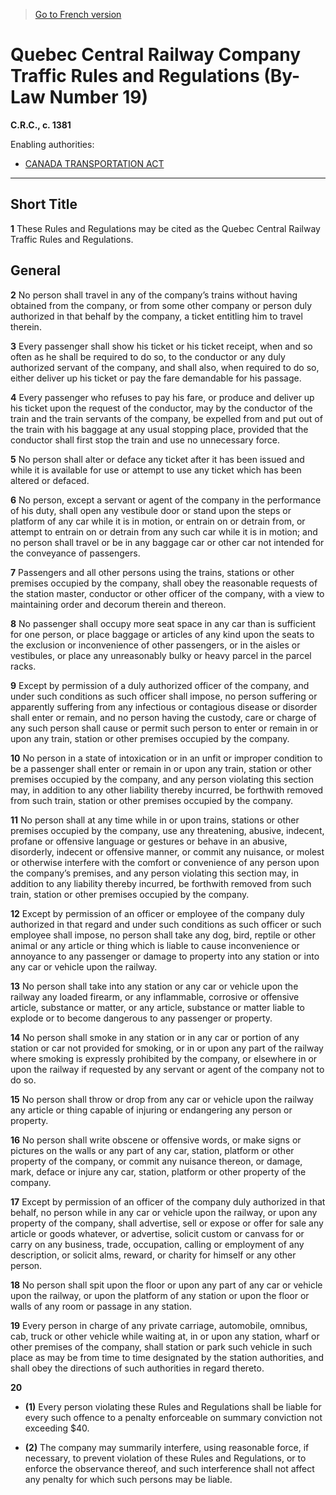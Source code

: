 > [Go to French version](/fr/Règlements/Codification%20des%20règlements%20du%20Canada/1301-1400/C.R.C.,%20ch.%201381.md)

# Quebec Central Railway Company Traffic Rules and Regulations (By-Law Number 19)

**C.R.C., c. 1381**

Enabling authorities: 
- [CANADA TRANSPORTATION ACT](/en/Acts/Statutes%20of%20Canada/1996/c.%2010.md)

----------



## Short Title


**1** These Rules and Regulations may be cited as the Quebec Central Railway Traffic Rules and Regulations.




## General


**2** No person shall travel in any of the company’s trains without having obtained from the company, or from some other company or person duly authorized in that behalf by the company, a ticket entitling him to travel therein.



**3** Every passenger shall show his ticket or his ticket receipt, when and so often as he shall be required to do so, to the conductor or any duly authorized servant of the company, and shall also, when required to do so, either deliver up his ticket or pay the fare demandable for his passage.



**4** Every passenger who refuses to pay his fare, or produce and deliver up his ticket upon the request of the conductor, may by the conductor of the train and the train servants of the company, be expelled from and put out of the train with his baggage at any usual stopping place, provided that the conductor shall first stop the train and use no unnecessary force.



**5** No person shall alter or deface any ticket after it has been issued and while it is available for use or attempt to use any ticket which has been altered or defaced.



**6** No person, except a servant or agent of the company in the performance of his duty, shall open any vestibule door or stand upon the steps or platform of any car while it is in motion, or entrain on or detrain from, or attempt to entrain on or detrain from any such car while it is in motion; and no person shall travel or be in any baggage car or other car not intended for the conveyance of passengers.



**7** Passengers and all other persons using the trains, stations or other premises occupied by the company, shall obey the reasonable requests of the station master, conductor or other officer of the company, with a view to maintaining order and decorum therein and thereon.



**8** No passenger shall occupy more seat space in any car than is sufficient for one person, or place baggage or articles of any kind upon the seats to the exclusion or inconvenience of other passengers, or in the aisles or vestibules, or place any unreasonably bulky or heavy parcel in the parcel racks.



**9** Except by permission of a duly authorized officer of the company, and under such conditions as such officer shall impose, no person suffering or apparently suffering from any infectious or contagious disease or disorder shall enter or remain, and no person having the custody, care or charge of any such person shall cause or permit such person to enter or remain in or upon any train, station or other premises occupied by the company.



**10** No person in a state of intoxication or in an unfit or improper condition to be a passenger shall enter or remain in or upon any train, station or other premises occupied by the company, and any person violating this section may, in addition to any other liability thereby incurred, be forthwith removed from such train, station or other premises occupied by the company.



**11** No person shall at any time while in or upon trains, stations or other premises occupied by the company, use any threatening, abusive, indecent, profane or offensive language or gestures or behave in an abusive, disorderly, indecent or offensive manner, or commit any nuisance, or molest or otherwise interfere with the comfort or convenience of any person upon the company’s premises, and any person violating this section may, in addition to any liability thereby incurred, be forthwith removed from such train, station or other premises occupied by the company.



**12** Except by permission of an officer or employee of the company duly authorized in that regard and under such conditions as such officer or such employee shall impose, no person shall take any dog, bird, reptile or other animal or any article or thing which is liable to cause inconvenience or annoyance to any passenger or damage to property into any station or into any car or vehicle upon the railway.



**13** No person shall take into any station or any car or vehicle upon the railway any loaded firearm, or any inflammable, corrosive or offensive article, substance or matter, or any article, substance or matter liable to explode or to become dangerous to any passenger or property.



**14** No person shall smoke in any station or in any car or portion of any station or car not provided for smoking, or in or upon any part of the railway where smoking is expressly prohibited by the company, or elsewhere in or upon the railway if requested by any servant or agent of the company not to do so.



**15** No person shall throw or drop from any car or vehicle upon the railway any article or thing capable of injuring or endangering any person or property.



**16** No person shall write obscene or offensive words, or make signs or pictures on the walls or any part of any car, station, platform or other property of the company, or commit any nuisance thereon, or damage, mark, deface or injure any car, station, platform or other property of the company.



**17** Except by permission of an officer of the company duly authorized in that behalf, no person while in any car or vehicle upon the railway, or upon any property of the company, shall advertise, sell or expose or offer for sale any article or goods whatever, or advertise, solicit custom or canvass for or carry on any business, trade, occupation, calling or employment of any description, or solicit alms, reward, or charity for himself or any other person.



**18** No person shall spit upon the floor or upon any part of any car or vehicle upon the railway, or upon the platform of any station or upon the floor or walls of any room or passage in any station.



**19** Every person in charge of any private carriage, automobile, omnibus, cab, truck or other vehicle while waiting at, in or upon any station, wharf or other premises of the company, shall station or park such vehicle in such place as may be from time to time designated by the station authorities, and shall obey the directions of such authorities in regard thereto.



**20** 

- **(1)** Every person violating these Rules and Regulations shall be liable for every such offence to a penalty enforceable on summary conviction not exceeding $40.

- **(2)** The company may summarily interfere, using reasonable force, if necessary, to prevent violation of these Rules and Regulations, or to enforce the observance thereof, and such interference shall not affect any penalty for which such persons may be liable.


